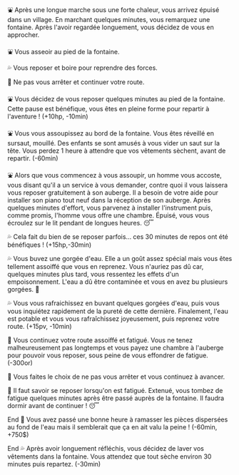 :fountain: Après une longue marche sous une forte chaleur, vous arrivez épuisé dans un village. En marchant quelques minutes, vous remarquez une fontaine. Après l'avoir regardée longuement, vous décidez de vous en approcher.

:fountain: Vous asseoir au pied de la fontaine.

:sweat_drops: Vous reposer et boire pour reprendre des forces.

:walking: Ne pas vous arrêter et continuer votre route.


:fountain: Vous décidez de vous reposer quelques minutes au pied de la fontaine. Cette pause est bénéfique, vous êtes en pleine forme pour repartir à l'aventure ! (+10hp, -10min)

:fountain: Vous vous assoupissez au bord de la fontaine. Vous êtes réveillé en sursaut, mouillé. Des enfants se sont amusés à vous vider un saut sur la tête. Vous perdez 1 heure à attendre que vos vêtements sèchent, avant de repartir. (-60min)

:fountain: Alors que vous commencez à vous assoupir, un homme vous accoste, vous disant qu'il a un service à vous demander, contre quoi il vous laissera vous reposer gratuitement à son auberge. Il a besoin de votre aide pour installer son piano tout neuf dans la réception de son auberge. Après quelques minutes d'effort, vous parvenez à installer l'instrument puis, comme promis, l'homme vous offre une chambre. Épuisé, vous vous écroulez sur le lit pendant de longues heures. :sleeping: 


:sweat_drops: Cela fait du bien de se reposer parfois... ces 30 minutes de repos ont été bénéfiques ! (+15hp,-30min)

:sweat_drops: Vous buvez une gorgée d'eau. Elle a un goût assez spécial mais vous êtes tellement assoiffé que vous en reprenez. Vous n'auriez pas dû car, quelques minutes plus tard, vous ressentez les effets d'un empoisonnement. L'eau a dû être contaminée et vous en avez bu plusieurs gorgées. :nauseated_face:

:sweat_drops: Vous vous rafraichissez en buvant quelques gorgées d'eau, puis vous vous inquiétez rapidement de la pureté de cette dernière. Finalement, l'eau est potable et vous vous rafraîchissez joyeusement, puis reprenez votre route. (+15pv, -10min)


:walking: Vous continuez votre route assoiffé et fatigué. Vous ne tenez malheureusement pas longtemps et vous payez une chambre à l'auberge pour pouvoir vous reposer, sous peine de vous effondrer de fatigue. (-300or)

:walking: Vous faites le choix de ne pas vous arrêter et vous continuez à avancer.

:walking: Il faut savoir se reposer lorsqu'on est fatigué. Extenué, vous tombez de fatigue quelques minutes après être passé auprès de la fontaine. Il faudra dormir avant de continuer ! :sleeping:


End 🤑  Vous avez passé une bonne heure à ramasser les pièces dispersées au fond de l'eau mais il semblerait que ça en ait valu la peine ! (-60min, +750$)

End :sweat_drops: Après avoir longuement réfléchis, vous décidez de laver vos vêtements dans la fontaine. Vous attendez que tout sèche environ 30 minutes puis repartez. (-30min)
